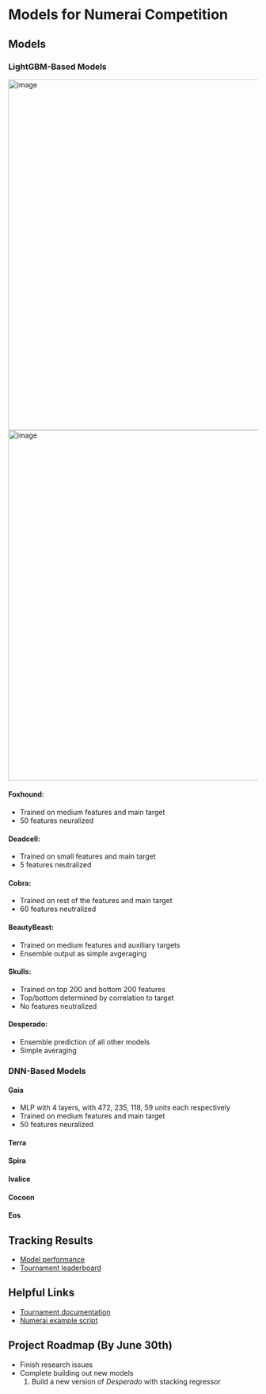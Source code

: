 # Models for Numerai Competition

## Models
### **LightGBM-Based Models**

<img width="706" alt="image" src="https://user-images.githubusercontent.com/42119351/172471486-8150c31e-1280-40fc-9629-37d448c33ad5.png">
<img width="706" alt="image" src="https://user-images.githubusercontent.com/42119351/172475526-0b9b1ad9-42c9-481b-a3df-90d981f7ab5b.png">

#### Foxhound: 
* Trained on medium features and main target
* 50 features neuralized

#### Deadcell: 
* Trained on small features and main target
* 5 features neutralized

#### Cobra: 
* Trained on rest of the features and main target
* 60 features neutralized

#### BeautyBeast: 
* Trained on medium features and auxiliary targets
* Ensemble output as simple avgeraging

#### Skulls:
* Trained on top 200 and bottom 200 features
* Top/bottom determined by correlation to target
* No features neutralized

#### Desperado: 
* Ensemble prediction of all other models
* Simple averaging

### DNN-Based Models

#### Gaia
* MLP with 4 layers, with 472, 235, 118, 59 units each respectively
* Trained on medium features and main target
* 50 features neuralized

#### Terra 
#### Spira
#### Ivalice
#### Cocoon
#### Eos


## Tracking Results
* [Model performance](https://numer.ai/models)
* [Tournament leaderboard](https://numer.ai/tournament)

## Helpful Links
* [Tournament documentation](https://docs.numer.ai/)
* [Numerai example script](https://github.com/numerai/example-scripts)

## Project Roadmap (By June 30th)
* Finish research issues
* Complete building out new models
  1. Build a new version of *Desperado* with stacking regressor

